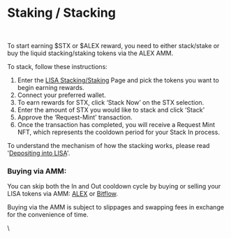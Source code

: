 # Staking / Stacking



<figure><img src="https://lh7-rt.googleusercontent.com/docsz/AD_4nXeLO9uUx0Q-EkxEJh-PIVa3o0N1o9E_B7BH2iHNzGsaEOi1dbU4XbCeil8H8VT7NEIpquhB4Q_gHQ6boviPjKMT3BQlFkF5DFUhefjwSzqMQ8ZvDcBoGG4AA46qrauFoVE6zBM2cag-SJmH__QOT835gGo?key=NzG1p-GuoqNGQz9DLycWLg" alt=""><figcaption></figcaption></figure>

\
To start earning $STX or $ALEX reward, you need to either stack/stake or buy the liquid stacking/staking tokens via the ALEX AMM.

To stack, follow these instructions:

1. Enter the [LISA Stacking/Staking](https://app.lisalab.io/lisa) Page and pick the tokens you want to begin earning rewards.
2. Connect your preferred wallet.
3. To earn rewards for STX, click ‘Stack Now’ on the STX selection.
4. Enter the amount of STX you would like to stack and click ‘Stack’
5. Approve the ‘Request-Mint’ transaction.
6. Once the transaction has completed, you will receive a Request Mint NFT, which represents the cooldown period for your Stack In process.

To understand the mechanism of how the stacking works, please read '[Depositing into LISA](broken-reference)'.

### Buying via AMM:&#x20;

You can skip both the In and Out cooldown cycle by buying or selling your LISA tokens via AMM: [ALEX](https://app.alexlab.co/swap) or [Bitflow](https://app.bitflow.finance/trade).

Buying via the AMM is subject to slippages and swapping fees in exchange for the convenience of time.&#x20;

\
